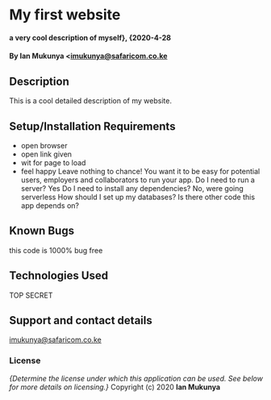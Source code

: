 # My first website
#### a very cool description of myself}, {2020-4-28
#### By **Ian Mukunya <imukunya@safaricom.co.ke**
## Description
This is a cool detailed description of my website.
## Setup/Installation Requirements
* open browser
* open link given
* wit for page to load
* feel happy
Leave nothing to chance! You want it to be easy for potential users, employers and collaborators to run your app. Do I need to run a server? Yes Do I need to install any dependencies? No, were going serverless How should I set up my databases? Is there other code this app depends on?
## Known Bugs
this code is 1000% bug free
## Technologies Used
TOP SECRET
## Support and contact details
imukunya@safaricom.co.ke
### License
*{Determine the license under which this application can be used.  See below for more details on licensing.}*
Copyright (c) 2020 **Ian Mukunya**
